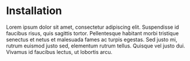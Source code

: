 # Installation

Lorem ipsum dolor sit amet, consectetur adipiscing elit. Suspendisse id faucibus risus, quis sagittis tortor. Pellentesque habitant morbi tristique senectus et netus et malesuada fames ac turpis egestas. Sed justo mi, rutrum euismod justo sed, elementum rutrum tellus. Quisque vel justo dui. Vivamus id faucibus lectus, ut lobortis arcu.
